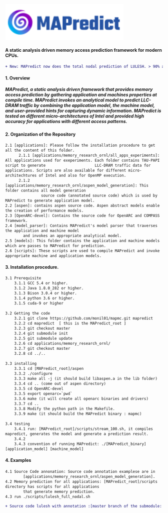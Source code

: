 <!-- # MAPredict -->

![](model_parser/Mapredict.png)

#### A static analysis driven memory access prediction framework for modern CPUs.



```diff
+ New: MAPredict now does the total nodal prediction of LULESH. > 90% accuracy in Intel micro-architecutres.
```


#### 1. Overview
##### MAPredict, a static analysis driven framework that provides memory access prediction by gathering application and machines properties at compile time. MAPredict invokes an analytical model to predict LLC-DRAM traffic by combining the application model, the machine model, and user-provided hints for capturing dynamic information. MAPredict is tested on different micro-architectures of Intel and provided high accuracy for applications with different access patterns.

#### 2. Organization of the Repository
    2.1 [applications]: Please follow the installation procedure to get all the content of this folder.  
          2.1.1 [applications/memory_research_ornl/all_apps_experiments]: All applications used for exeperiments. Each folder contains TAU-PAPI script to generate                      LLC-DRAM traffic data for applications. Scripts are also available for different micro-architechtures of Intel and also for OpenMP execution.
          2.1.2 [applications/memory_research_ornl/aspen_model_generation]: This folder contains all model generation 
                    source code (annotated source code) which is used by MAPredict to generate application model.
    2.2 [aspen]: contains aspen source code. Aspen abstract models enable the creation of performance models.
    2.3 [OpenARC-devel]: Contains the source code for OpenARC and COMPASS framework. 
    2.4 [model_parser]: Contains MAPredict's model parser that traverses the application and machine model 
            and invokes an appropriate analytical model.
    2.5 [models]: This folder contains the application and machine models which are passes to MAPredict for prediction.
    2.6 [scripts]: These scripts are used to compile MAPredict and invoke appropriate machine and application models.
    

#### 3. Installation procedure.

    3.1 Prerequisite
        3.1.1 GCC 5.4 or higher.
        3.1.2 Java 1.8.0_282 or higher.
        3.1.3 Bison 3.0.4 or higher.
        3.1.4 python 3.6 or higher.
        3.1.5 cuda-9 or higher
        
    3.2 Getting the code
        3.2.1 git clone https://github.com/monil01/mapmc.git mapredict
        3.2.2 cd mapredict  [ this is the MAPredict_root ]
        3.2.3 git checkout master
        3.2.4 git submodule init
        3.2.5 git submodule update
        3.2.6 cd applications/memory_research_ornl/
        3.2.7 git checkout master
        3.2.8 cd ../.. 
        
    3.3 installing
        3.3.1 cd [MAPredict_root]/aspen
        3.3.2 ./configure
        3.3.3 make all -j (it should build libaspen.a in the lib folder)
        3.3.4 cd .. (come out of aspen directory)
        3.3.5 cd OpenARC-devel
        3.3.5 export openarc=`pwd`
        3.3.6 make (it will create all openarc binaries and drivers)
        3.3.7 cd ..
        3.3.8 Modify the python path in the Makefile.
        3.3.9 make (it should build the MAPredict binary : mapmc)
        
    3.4 testing
        3.4.1 run: [MAPredict_root]/scripts/stream_100.sh, it compiles mapredict, generates the model and generate a prediction result.
        3.4.2
        3.4.3 convention of running MAPredict: ./[MAPredict_binary] [application_model] [machine_model]
  
  
#### 4. Examples

    4.1 Source Code annonation: Source code annotation examplese are in 
            [applications/memory_research_ornl/aspen_model_generation].
    4.2 Memory prediction for all applications: [MAPredict_root]/scripts directory has scripts for all applications 
            that generate memory prediction.
    4.3 run ./scripts/lulesh_full_nodal.sh 

```diff
+ Source code lulesh with annotation :[master branch of the submodule: applications/memory_research_ornl/aspen_model_generation/lulesh_full_nodal]
```



  
    
    
  

